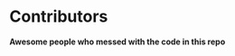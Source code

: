 # Contributors  
**Awesome people who messed with the code in this repo**

<!-- readme: contributors -start -->

<!-- readme: contributors -end -->
